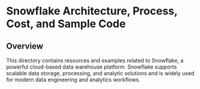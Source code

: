 # Snowflake Architecture, Process, Cost, and Sample Code

## Overview

This directory contains resources and examples related to Snowflake, a powerful cloud-based data warehouse platform. Snowflake supports scalable data storage, processing, and analytic solutions and is widely used for modern data engineering and analytics workflows.
